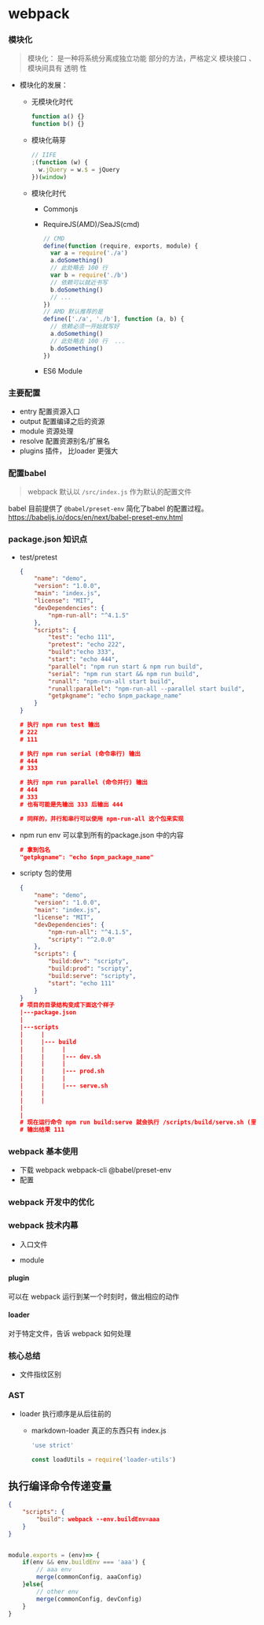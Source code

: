 # webpack

### 模块化

> 模块化： 是一种将系统分离成独立功能 部分的方法，严格定义 模块接口 、模块间具有 透明 性

- 模块化的发展：

  - 无模块化时代

    ```js
    function a() {}
    function b() {}
    ```

  - 模块化萌芽

    ```js
    // IIFE
    ;(function (w) {
      w.jQuery = w.$ = jQuery
    })(window)
    ```

  - 模块化时代

    - Commonjs
    - RequireJS(AMD)/SeaJS(cmd)

      ```js
      // CMD
      define(function (require, exports, module) {
        var a = require('./a')
        a.doSomething()
        // 此处略去 100 行
        var b = require('./b')
        // 依赖可以就近书写
        b.doSomething()
        // ...
      })
      // AMD 默认推荐的是
      define(['./a', './b'], function (a, b) {
        // 依赖必须一开始就写好
        a.doSomething()
        // 此处略去 100 行  ...
        b.doSomething()
      })
      ```

    - ES6 Module

### 主要配置

- entry 配置资源入口
- output 配置编译之后的资源
- module 资源处理
- resolve 配置资源别名/扩展名
- plugins 插件， 比loader 更强大

### 配置babel

> webpack 默认以 `/src/index.js` 作为默认的配置文件

babel 目前提供了 `@babel/preset-env` 简化了babel 的配置过程。https://babeljs.io/docs/en/next/babel-preset-env.html

### package.json 知识点

- test/pretest

  ```json
  {
      "name": "demo",
      "version": "1.0.0",
      "main": "index.js",
      "license": "MIT",
      "devDependencies": {
          "npm-run-all": "^4.1.5"
      },
      "scripts": {
          "test": "echo 111",
          "pretest": "echo 222",
          "build":"echo 333",
          "start": "echo 444",
          "parallel": "npm run start & npm run build",
          "serial": "npm run start && npm run build",
          "runall": "npm-run-all start build",
          "runall:parallel": "npm-run-all --parallel start build",
          "getpkgname": "echo $npm_package_name"
      }
  }

  # 执行 npm run test 输出
  # 222
  # 111

  # 执行 npm run serial (命令串行) 输出
  # 444
  # 333

  # 执行 npm run parallel (命令并行) 输出
  # 444
  # 333
  # 也有可能是先输出 333 后输出 444

  # 同样的，并行和串行可以使用 npm-run-all 这个包来实现

  ```

- npm run env 可以拿到所有的package.json 中的内容

  ```json
  # 拿到包名
  "getpkgname": "echo $npm_package_name"

  ```

- scripty 包的使用

  ```json
  {
      "name": "demo",
      "version": "1.0.0",
      "main": "index.js",
      "license": "MIT",
      "devDependencies": {
          "npm-run-all": "^4.1.5",
          "scripty": "^2.0.0"
      },
      "scripts": {
          "build:dev": "scripty",
          "build:prod": "scripty",
          "build:serve": "scripty",
          "start": "echo 111"
      }
  }
  # 项目的目录结构变成下面这个样子
  |---package.json
  |
  |---scripts
  |     |
  |     |--- build
  |     |     |
  |     |     |--- dev.sh
  |     |     |
  |     |     |--- prod.sh
  |     |     |
  |     |     |--- serve.sh
  |     |
  |     |
  |
  |
  # 现在运行命令 npm run build:serve 就会执行 /scripts/build/serve.sh (里面写的内容是 yarn start)
  # 输出结果 111

  ```

### webpack 基本使用

- 下载 webpack webpack-cli @babel/preset-env
- 配置

### webpack 开发中的优化

### webpack 技术内幕

- 入口文件

- module

#### plugin

可以在 webpack 运行到某一个时刻时，做出相应的动作

#### loader

对于特定文件，告诉 webpack 如何处理

### 核心总结

- 文件指纹区别

### AST

- loader 执行顺序是从后往前的

  - markdown-loader 真正的东西只有 index.js

    ```js
    'use strict'

    const loadUtils = require('loader-utils')
    ```

## 执行编译命令传递变量

```package.json
{
    "scripts": {
        "build": webpack --env.buildEnv=aaa
    }
}
```

```webpack.config.js

module.exports = (env)=> {
    if(env && env.buildEnv === 'aaa') {
        // aaa env
        merge(commonConfig, aaaConfig)
    }else{
        // other env
        merge(commonConfig, devConfig)
    }
}

```
